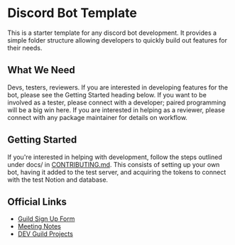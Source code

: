 # Discord Bot Template

This is a starter template for any discord bot development. It provides a simple folder structure allowing developers 
to quickly build out features for their needs.

## What We Need

Devs, testers, reviewers. If you are interested in developing features for
the bot, please see the Getting Started heading below. If you want to be
involved as a tester, please connect with a developer; paired programming
will be a big win here. If you are interested in helping as a reviewer,
please connect with any package maintainer for details on workflow.

## Getting Started

If you're interested in helping with development, follow the steps outlined under docs/
in [CONTRIBUTING.md](docs/CONTRIBUTING.md). This consists of setting up your own bot, having it added
to the test server, and acquiring the tokens to connect with the test Notion
and database.

## Official Links

- [Guild Sign Up Form](https://docs.google.com/forms/d/e/1FAIpQLScpV0-OTbcRj-fH8zv7y9EYom-J-PtKxJSgGjBTUmKQ1pHv1g/viewform)
- [Meeting Notes](https://www.notion.so/Developers-Guild-7dbde19a264d43debf75ecb27a9d406c)
- [DEV Guild Projects](https://www.notion.so/Dev-Guild-Projects-2d36ac50c02640bda22fbbf72069afe3)

